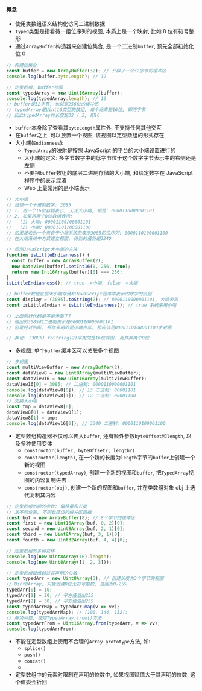 #### 概念
- 使用类数组语义结构化访问二进制数据
- `Typed`类型是指看待一组位序列的视图, 本质上是一个映射, 比如 8 位有符号整形
- 通过`ArrayBuffer`构造器来创建位集合, 是一个二进制`buffer`, 预先全部初始化位 0
```JavaScript
// 构建位集合
const buffer = new ArrayBuffer(32); // 开辟了一个32字节的缓冲区
console.log(buffer.byteLength); // 32

// 定型数组, buffer视图
const typedArray = new Uint16Array(buffer);
console.log(typedArray.length); // 16
// buffer是32字节, 也就是256位的缓冲区
// typedArray是Uint16类型的数组, 每个元素是16位, 即两字节
// 因此typedArray的长度是32 / 2, 即16
```

- `buffer`本身除了查看其`byteLength`属性外, 不支持任何其他交互
- 在`buffer`之上, 可以放置一个视图, 该视图以定型数组的形式存在
- 大小端(`Endianness`):
  - `TypedArray`的映射是按照 JavaScript 的平台的大小端设置进行的
  - 大小端的定义: 多字节数字中的低字节位于这个数字字节表示中的右侧还是左侧
  - 不要把`buffer`数组的底层二进制存储的大小端, 和给定数字在 JavaScript 程序中的表示混淆
  - Web 上最常用的是小端表示

```JavaScript
// 大小端
// 设想一个十进制数字: 3085
// 1. 用一个16位容器表示, 无论大小端, 都是: 0000110000001101
// 2. 如果用两个8位数组表示:
//   (1) 大端: 00001100/00001101
//   (2) 小端: 00001101/00001100
// 如果接收到一个来自于小端系统的表示3085的位序列: 0000110100001100
// 在大端系统中为其建立视图, 得到的值将是3340

// 检测JavaScript大小端的方法
function isLittleEndianness() {
  const buffer = new ArrayBuffer(2);
  new DataView(buffer).setInt16(0, 256, true);
  return new Int16Array(buffer)[0] === 256;
}
isLittleEndianness(); // true-->小端, false-->大端

// buffer数组底层大小端存储和JavaScript程序中表示的数字的区别
const display = (3085).toString(2); // 0000110000001101, 大端表示
const isLittleEndian = isLittleEndianness(); // true 系统采用小端

// 上面两行代码是不是矛盾了?
// 输出的3085的二进制表示是0000110000001101
// 但是经过判断, 系统采用的是小端表示, 那应该是0000110100001100才对啊

// 非也: (3085).toString(2)采用的是16位视图, 而并非两个8位
```

- 多视图: 单个`buffer`缓冲区可以关联多个视图

```JavaScript
// 多视图
const multiViewBuffer = new ArrayBuffer(2);
const dataView8 = new Uint8Array(multiViewBuffer);
const dataView16 = new Uint16Array(multiViewBuffer);
dataView16[0] = 3085; // 二进制: 0000110000001101
console.log(dataView8[0]); // 13 二进制: 00001101
console.log(dataView8[1]); // 12 二进制: 00001100
// 交换大小端
const tmp = dataView8[0];
dataView8[0] = dataView8[1];
dataView8[1] = tmp;
console.log(dataView16[0]); // 3340 二进制: 0000110100001100
```

- 定型数组构造器不仅可以传入`buffer`, 还有额外参数`byteOffset`和`length`, 以及多种使用变体
  - `constructor(buffer, byteOffset?, length?)`
  - `constructor(length)`, 在一个新的长度为`length`字节的`buffer`上创建一个新的视图
  - `constructor(typedArray)`, 创建一个新的视图和`buffer`, 把`TypedArray`视图的内容复制进去
  - `constructor(obj)`, 创建一个新的视图和`buffer`, 并在类数组对象 obj 上迭代复制其内容

```JavaScript
// 定型数组的额外参数: 偏移量和长度
// 从不同位置, 不同长度访问缓冲区数据
const buf = new ArrayBuffer(8); // 8个字节的缓冲区
const first = new Uint16Array(buf, 0, 2)[0];
const second = new Uint8Array(buf, 2, 1)[0];
const third = new Uint8Array(buf, 3, 1)[0];
const fourth = new Uint32Array(buf, 4, 4)[0];

// 定型数组的多种变体
console.log(new Uint8Array(16).length);
console.log(new Uint8Array([1, 2, 3]));

// 定型数组赋值超过其声明的位数
const typedArr = new Uint8Array(3); // 创建长度为3个字节的视图
// Uint8Array, 只能创建8位无符号整数, 范围为0-255
typedArr[0] = 10;
typedArr[1] = 20; // 平方值溢出255
typedArr[2] = 30; // 平方值溢出255
const typedArrMap = typedArr.map(v => vv);
console.log(typedArrMap); // [100, 144, 132];
// 解决问题, 使用TypedArray.from()方法
const typedArrFrom = Uint16Array.from(typedArr, v => vv);
console.log(typedArrFrom);
```

- 不能在定型数组上使用不合理的`Array.prototype`方法, 如:
  - `splice()`
  - `push()`
  - `concat()`
  - ...
- 定型数组中的元素时限制在声明的位数中, 如果视图赋值大于其声明的位数, 这个值委会折回
